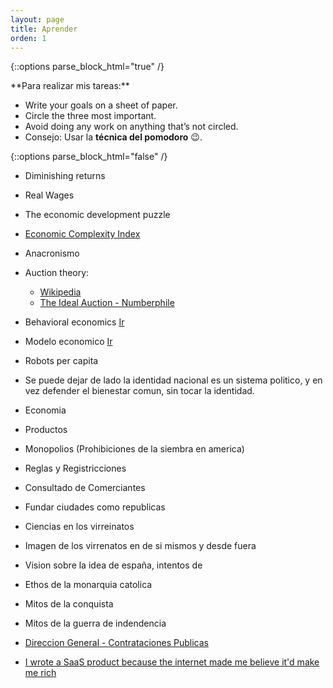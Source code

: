 ```yaml
---
layout: page
title: Aprender
orden: 1
---
```


{::options parse_block_html="true" /}

<div class="message"> 
**Para realizar mis tareas:**

- Write your goals on a sheet of paper.     
- Circle the three most important. 
- Avoid doing any work on anything that’s not circled.
- Consejo: Usar la **técnica del pomodoro** 😉.

</div>

{::options parse_block_html="false" /}

<!--more-->

- Diminishing returns
- Real Wages

- The economic development puzzle

- [Economic Complexity Index](https://en.wikipedia.org/wiki/Economic_Complexity_Index)

- Anacronismo

- Auction theory:
  - [Wikipedia](https://en.wikipedia.org/wiki/Auction_theory)
  - [The Ideal Auction - Numberphile](https://www.youtube.com/watch?v=4kWuxfVbIaU)

- Behavioral economics [Ir](https://en.wikipedia.org/wiki/Behavioral_economics)
- Modelo economico [Ir](https://en.wikipedia.org/wiki/Economic_model)
- Robots per capita

- Se puede dejar de lado la identidad nacional es un sistema politico, y en vez defender el bienestar comun, sin tocar la identidad.

- Economia
- Productos
- Monopolios (Prohibiciones de la siembra en america)
- Reglas y Registricciones
- Consultado de Comerciantes

- Fundar ciudades como republicas
- Ciencias  en los virreinatos
- Imagen de los virrenatos en de si mismos y desde fuera
- Vision sobre la idea de españa, intentos de

- Ethos de la monarquia catolica

- Mitos de la conquista
- Mitos de la guerra de indendencia
- [Direccion General - Contrataciones Publicas](https://www.dgcp.gob.do/)
- [I wrote a SaaS product because the internet made me believe it'd make me rich](https://blog.stetsonblake.com/thoughts-on-learning-to-design-build-and-launch-a-saas-business/)